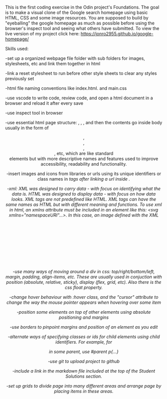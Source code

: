 This is the first coding exercise in the Odin project's Foundations. The goal is to make a visual clone of the Google search homepage using basic HTML, CSS and some image resources. You are supposed to build by "eyeballing" the google homepage as much as possible before using the browser's inspect tool and seeing what others have submitted. To view the live version of my project click here: https://jonro2955.github.io/google-homepage/


Skills used:

-set up a organized webpage file folder with sub folders for images, stylesheets, etc and link them together in html

-link a reset stylesheet to run before other style sheets to clear any styles previously set

-html file naming conventions like index.html. and main.css

-use vscode to write code, review code, and open a html document in a browser and reload it after every save

-use inspect tool in browser

-use essential html page structure: <!DOCTYPE html>, <html lang="en">, <head>, <body> and then the contents go inside body usually in the form of <header>, <nav>, <main>, <footer>, etc, which are like standard <div> elements but with more descriptive names and features used to improve accessibility, readability and functionality.

-insert images and icons from libraries or urls using its unique identifiers or class names in <i> tags after linking a url inside <head>.

-xml: XML was designed to carry data - with focus on identifying what the data is. HTML was designed to display data - with focus on how data looks. XML tags are not predefined like HTML. XML tags can have the same names as HTML but with different meaning and functions. To use xml in html, an xmlns attribute must be included in an element like this: <svg xmlns="namespaceURI"...></svg>. In this case, an image defined with the XML <svg> tag accessed through the XML namespace is used in HTML to display that image.

-use many ways of moving around a div in css: top/right/bottom/left, margin, padding, align-items, etc. These are usually used in conjuction with position (absolute, relative, sticky), display (flex, grid, etc). Also there is the css float property.

-change hover behaviour with :hover class, and the "cursor" attribute to change the way the mouse pointer appears when hovering over some item

-position some elements on top of other elements using absolute positioning and margins

-use borders to pinpoint margins and position of an element as you edit

-alternate ways of specifying classes or ids for child elements using child identifiers. For example, for <p> in some parent, use 
#parent p{...}  

-use git to upload project to github

-include a link in the markdown file included at the top of the Student Solutions section.

-set up grids to divide page into many different areas and arrange page by placing items in these areas.  
